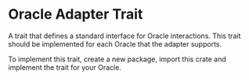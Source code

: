 # Oracle Adapter Trait

A trait that defines a standard interface for Oracle interactions. This trait should be implemented for each Oracle that the adapter supports.

To implement this trait, create a new package, import this crate and implement the trait for your Oracle.
